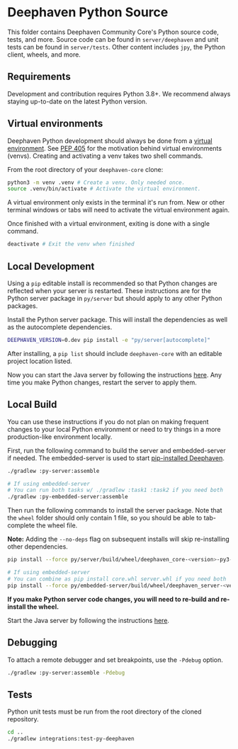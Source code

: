 # Deephaven Python Source

This folder contains Deephaven Community Core's Python source code, tests, and more. Source code can be found in `server/deephaven` and unit tests can be found in `server/tests`. Other content includes `jpy`, the Python client, wheels, and more.

## Requirements

Development and contribution requires Python 3.8+. We recommend always staying up-to-date on the latest Python version.

## Virtual environments

Deephaven Python development should always be done from a [virtual environment](https://docs.python.org/3/library/venv.html). See [PEP 405](https://peps.python.org/pep-0405/) for the motivation behind virtual environments (venvs). Creating and activating a venv takes two shell commands.

From the root directory of your `deephaven-core` clone:

```sh
python3 -m venv .venv # Create a venv. Only needed once.
source .venv/bin/activate # Activate the virtual environment.
```

A virtual environment only exists in the terminal it's run from. New or other terminal windows or tabs will need to activate the virtual environment again.

Once finished with a virtual environment, exiting is done with a single command.

```sh
deactivate # Exit the venv when finished
```

## Local Development

Using a `pip` editable install is recommended so that Python changes are reflected when your server is restarted. These instructions are for the Python server package in `py/server` but should apply to any other Python packages.

Install the Python server package. This will install the dependencies as well as the autocomplete dependencies.

```sh
DEEPHAVEN_VERSION=0.dev pip install -e "py/server[autocomplete]"
```

After installing, a `pip list` should include `deephaven-core` with an editable project location listed.

Now you can start the Java server by following the instructions [here](../server/jetty-app/README.md). Any time you make Python changes, restart the server to apply them.

## Local Build

You can use these instructions if you do not plan on making frequent changes to your local Python environment or need to try things in a more production-like environment locally.

First, run the following command to build the server and embedded-server if needed. The embedded-server is used to start [pip-installed Deephaven](https://deephaven.io/core/docs/how-to-guides/configuration/native-application/#python-embedded-server).

```sh
./gradlew :py-server:assemble

# If using embedded-server
# You can run both tasks w/ ./gradlew :task1 :task2 if you need both
./gradlew :py-embedded-server:assemble
```

Then run the following commands to install the server package. Note that the `wheel` folder should only contain 1 file, so you should be able to tab-complete the wheel file.

**Note:** Adding the `--no-deps` flag on subsequent installs will skip re-installing other dependencies.

```sh
pip install --force py/server/build/wheel/deephaven_core-<version>-py3-none-any.whl

# If using embedded-server
# You can combine as pip install core.whl server.whl if you need both
pip install --force py/embedded-server/build/wheel/deephaven_server-<version>-py3-none-any.whl
```

**If you make Python server code changes, you will need to re-build and re-install the wheel.**

Start the Java server by following the instructions [here](../server/jetty-app/README.md).

## Debugging

To attach a remote debugger and set breakpoints, use the `-Pdebug` option.

```sh
./gradlew :py-server:assemble -Pdebug
```

## Tests

Python unit tests must be run from the root directory of the cloned repository.

```sh
cd ..
./gradlew integrations:test-py-deephaven
```